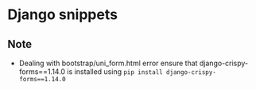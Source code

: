 # Django snippets

## Note
- Dealing with bootstrap/uni_form.html error ensure that django-crispy-forms==1.14.0 is installed using ```pip install django-crispy-forms==1.14.0```